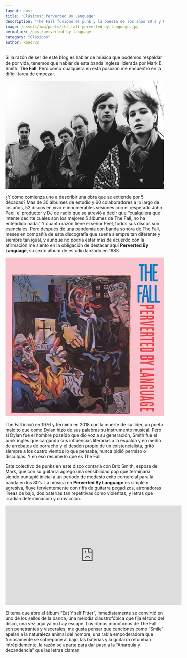 ```yaml
---
layout: post
title: "Clásicos: Perverted By Language"
description: "The Fall fusionó el punk y la poesía de los años 80's y Perverted By Language es su claustrofóbica declaración de furia, donde riffs y atronadoras líneas de bajo crean una prisión única."
image: /assets/img/posts/the_fall-perverted_by_language.jpg
permalink: /post/perverted-by-language
category: "Clásicos"
author: kandr3s
---
```

Si la razón de ser de este blog es hablar de música que podemos respaldar de por vida, tenemos que hablar de esta banda inglesa liderada por Mark E. Smith: **The Fall**. Pero como cualquiera en esta posición me encuentro en la difícil tarea de empezar.

![](/assets/img/posts/the_fall.jpg)

¿Y cómo comienza uno a describir una obra que se extiende por 5 décadas? Más de 30 álbumes de estudio y 60 colaboradores a lo largo de los años, 52 discos en vivo e innumerables sesiones con el respetado John Peel, el productor y DJ de radio que se atrevió a decir que “cualquiera que intente decirte cuales son los mejores 5 álbumes de The Fall, no ha entendido nada.” Y cuanta razón tiene el señor Peel, todos sus discos son esenciales. Pero después de una pandemia con banda sonora de The Fall, meses en compañía de esta discografía que suena siempre tan diferente y siempre tan igual, y aunque no podría estar más de acuerdo con la afirmación me siento en la obligación de destacar aquí **Perverted By Language**, su sexto álbum de estudio lanzado en 1983.

<div class="album-art-frame">
    <img class="album-art" src="/assets/img/posts/the_fall-perverted_by_language.jpg" />
</div>

The Fall inició en 1976 y terminó en 2018 con la muerte de su lider, un poeta maldito que como Dylan hizo de sus palabras su instrumento musical. Pero si Dylan fue el hombre poseído que dio voz a su generación, Smith fue el punk inglés que cargando sus influencias literarias a la espalda y en medio de arrebatos de borracho y el desdén propio de un existencialista, gritó siempre a los cuatro vientos lo que pensaba, nunca pidió permiso o disculpas. Y en eso resume lo que es The Fall.

Este colectivo de punks en este disco contaría con Brix Smith, esposa de Mark, que con su guitarra agregó una sensibilidad pop que terminaría siendo puntapié inicial a un periodo de modesto exito comercial para la banda en los 80’s. La música en **Perverted By Language** es simple y agresiva, fluye fervientemente con riffs de guitarra pegadizos, atronadoras líneas de bajo, dos baterías tan repetitivas como violentas, y letras que irradian determinación y convicción.

<iframe width="560" height="315" src="https://www.youtube-nocookie.com/embed/yFCOt6wbm80" title="YouTube video player" frameborder="0" allow="accelerometer; autoplay; clipboard-write; encrypted-media; gyroscope; picture-in-picture" allowfullscreen></iframe>

El tema que abre el álbum “Eat Y’self Fitter”, inmediatamente se convirtió en uno de los sellos de la banda, una melodía claustrofóbica que fija el tono del disco, una vez aquí ya no hay escape. Los ritmos monótonos de The Fall son penetrantes y viscerales, me gusta pensar que canciones como “Smile” apelan a la naturaleza animal del hombre, una rabia empoderadora que furiosamente se sobrepone al bajo, las baterías y la guitarra retumban intrépidamente, la razón se aparta para dar paso a la “Anarquía y decandencia” que las letras claman.